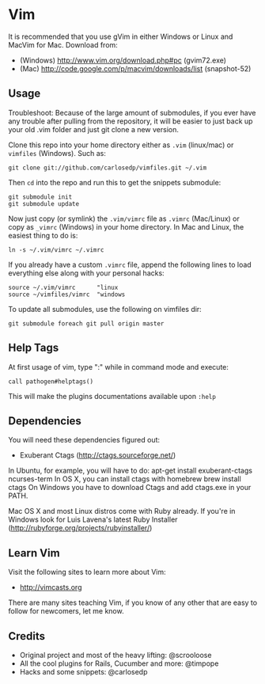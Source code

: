 Vim
===


It is recommended that you use gVim in either Windows or Linux and MacVim for
Mac. Download from:

* (Windows) http://www.vim.org/download.php#pc (gvim72.exe)
* (Mac) http://code.google.com/p/macvim/downloads/list (snapshot-52)

Usage
-----

Troubleshoot: Because of the large amount of submodules, if you ever have any
trouble after pulling from the repository, it will be easier to just back up 
your old .vim folder and just git clone a new version.

Clone this repo into your home directory either as `.vim` (linux/mac) or 
`vimfiles` (Windows). Such as:

    git clone git://github.com/carlosedp/vimfiles.git ~/.vim

Then `cd` into the repo and run this to get the snippets submodule:

    git submodule init
    git submodule update

Now just copy (or symlink) the `.vim/vimrc` file as `.vimrc` (Mac/Linux)
or copy as `_vimrc` (Windows) in your home directory. In Mac and Linux, the 
easiest thing to do is:

    ln -s ~/.vim/vimrc ~/.vimrc

If you already have a custom `.vimrc` file, append the following lines to
load everything else along with your personal hacks:

    source ~/.vim/vimrc      "linux
    source ~/vimfiles/vimrc  "windows

To update all submodules, use the following on vimfiles dir:

    git submodule foreach git pull origin master

Help Tags
---------

At first usage of vim, type ":" while in command mode and execute:

    call pathogen#helptags()

This will make the plugins documentations available upon `:help`

Dependencies
------------

You will need these dependencies figured out:

* Exuberant Ctags (http://ctags.sourceforge.net/)

In Ubuntu, for example, you will have to do:
    apt-get install exuberant-ctags ncurses-term
In OS X, you can install ctags with homebrew
    brew install ctags
On Windows you have to download Ctags and add ctags.exe in your PATH.


Mac OS X and most Linux distros come with Ruby already. If you're in Windows
look for Luis Lavena's latest Ruby Installer (http://rubyforge.org/projects/rubyinstaller/)

Learn Vim
---------

Visit the following sites to learn more about Vim:

* http://vimcasts.org

There are many sites teaching Vim, if you know of any other that are easy
to follow for newcomers, let me know.

Credits
-------

* Original project and most of the heavy lifting: @scrooloose
* All the cool plugins for Rails, Cucumber and more: @timpope
* Hacks and some snippets: @carlosedp
